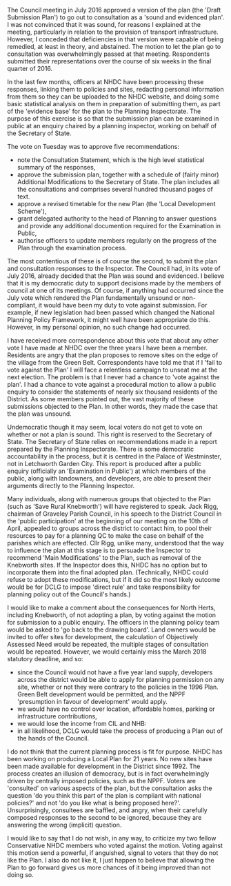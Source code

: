 The Council meeting in July 2016 approved a version of the plan (the 'Draft Submission Plan') to go out to consultation as a 'sound and evidenced plan'. I was not convinced that it was sound, for reasons I explained at the meeting, particularly in relation to the provision of transport infrastructure. However, I conceded that deficiencies in that version were capable of being remedied, at least in theory, and abstained. The motion to let the plan go to consultation was overwhelmingly passed at that meeting. Respondents submitted their representations over the course of six weeks in the final quarter of 2016.

In the last few months, officers at NHDC have been processing these responses, linking them to policies and sites, redacting personal information from them so they can be uploaded to the NHDC website, and doing some basic statistical analysis on them in preparation of submitting them, as part of the 'evidence base' for the plan to the Planning Inspectorate. The purpose of this exercise is so that the submission plan can be examined in public at an enquiry chaired by a planning inspector, working on behalf of the Secretary of State.

The vote on Tuesday was to approve five recommendations:
* note the Consultation Statement, which is the high level statistical summary of the responses,
* approve the submission plan, together with a schedule of (fairly minor) Additional Modifications to the Secretary of State. The plan includes all the consultations and comprises several hundred thousand pages of text. 
* approve a revised timetable for the new Plan (the 'Local Development Scheme'),
* grant delegated authority to the head of Planning to answer questions and provide any additional documention required for the Examination in Public,
* authorise officers to update members regularly on the progress of the Plan through the examination process.

The most contentious of these is of course the second, to submit the plan and consultation responses to the Inspector. The Council had, in its vote of July 2016, already decided that the Plan was sound and evidenced. I believe that it is my democratic duty to support decisions made by the members of council at one of its meetings. Of course, if anything had occurred since the July vote which rendered the Plan fundamentally unsound or non-compliant, it would have been my duty to vote against submission. For example, if new legislation had been passed which changed the National Planning Policy Framework, it might well have been appropriate do this. However, in my personal opinion, no such change had occurred. 

I have received more correspondence about this vote that about any other vote I have made at NHDC over the three years I have been a member. Residents are angry that the plan proposes to remove sites on the edge of the village from the Green Belt. Correspondents have told me that if I 'fail to vote against the Plan' I will face a relentless campaign to unseat me at the next election. The problem is that I never had a chance to 'vote against the plan'. I had a chance to vote against a procedural motion to allow a public enquiry to consider the statements of nearly six thousand residents of the District. As some members pointed out, the vast majority of these submissions objected to the Plan. In other words, they made the case that the plan was unsound.

Undemocratic though it may seem, local voters do not get to vote on whether or not a plan is sound. This right is reserved to the Secretary of State. The Secretary of State relies on recommendations made in a report prepared by the Planning Inspectorate. There is some democratic accountability in the process, but it is centred in the Palace of Westminster, not in Letchworth Garden City. This report is produced after a public enquiry (officially an 'Examination in Public') at which members of the public, along with landowners, and developers, are able to present their arguments directly to the Planning Inspector. 

Many individuals, along with numerous groups that objected to the Plan (such as 'Save Rural Knebworth') will have registered to speak. Jack Rigg, chairman of Graveley Parish Council, in his speech to the District Council in the 'public participation' at the beginning of our meeting on the 10th of April, appealed to groups across the district to contact him, to pool their resources to pay for a planning QC to make the case on behalf of the parishes which are effected. Cllr Rigg, unlike many, understood that the way to influence the plan at this stage is to persuade the Inspector to recommend 'Main Modifications' to the Plan, such as removal of the Knebworth sites. If the Inspector does this, NHDC has no option but to incorporate them into the final adopted plan. (Technically, NHDC could refuse to adopt these modifications, but  if it did so the most likely outcome would be for DCLG to impose 'direct rule' and take responsibility for planning policy out of the Council's hands.)

I would like to make a comment about the consequences for North Herts, including Knebworth, of not adopting a plan, by voting against the motion for submission to a public enquiry. The officers in the planning policy team would be asked to 'go back to the drawing board'. Land owners would be invited to offer sites for development, the calculation of Objectively Assessed Need would be repeated, the multiple stages of consultation would be repeated. However, we would certainly miss the March 2018 statutory deadline, and so:

- since the Council would not have a five year land supply, developers across the district would be able to apply for planning permission on any site, whether or not they were contrary to the policies in the 1996 Plan. Green Belt development would be permitted, and the NPPF 'presumption in favour of development' would apply.
- we would have no control over location, affordable homes, parking or infrastructure contributions,
- we would lose the income from CIL and NHB: 
- in all likelihood, DCLG would take the process of producing a Plan out of the hands of the Council.

I do not think that the current planning process is fit for purpose. NHDC has been working on producing a Local Plan for 21 years. No new sites have been made available for development in the District since 1992. The process creates an illusion of democracy, but is in fact overwhelmingly driven by centrally imposed policies, such as the NPPF. Voters are 'consulted' on various aspects of the plan, but the consultation asks the question 'do you think this part of the plan is compliant with national policies?' and not 'do you like what is being proposed here?'. Unsurprisingly, consultees are baffled, and angry, when their carefully composed responses to the second to be ignored, because they are answering the wrong (implicit) question.

I would like to say that I do not wish, in any way, to criticize my two fellow Conservative NHDC members who voted against the motion. Voting against this motion send a powerful, if anguished, signal to voters that they do not like the Plan. I also do not like it, I just happen to believe that allowing the Plan to go forward gives us more chances of it being improved than not doing so.

